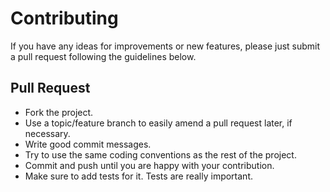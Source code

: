 # Contributing

If you have any ideas for improvements or new features, please just submit a pull request following the guidelines below.

## Pull Request

* Fork the project.
* Use a topic/feature branch to easily amend a pull request later, if necessary.
* Write good commit messages.
* Try to use the same coding conventions as the rest of the project.
* Commit and push until you are happy with your contribution.
* Make sure to add tests for it. Tests are really important.
